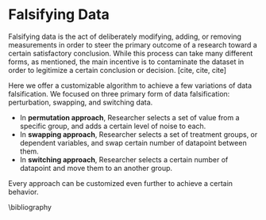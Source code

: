 # Falsifying Data

Falsifying data is the act of deliberately modifying, adding, or removing measurements in order to steer the primary outcome of a research toward a certain satisfactory conclusion. While this process can take many different forms, as mentioned, the main incentive is to contaminate the dataset in order to legitimize a certain conclusion or decision. [cite, cite, cite]

Here we offer a customizable algorithm to achieve a few variations of data falsification. We focused on three primary form of data falsification: perturbation, swapping, and switching data.

- In **permutation approach**, Researcher selects a set of value from a specific group, and adds a certain level of noise to each. 
- In **swapping approach**, Researcher selects a set of treatment groups, or dependent variables, and swap certain number of datapoint between them.
- In **switching approach**, Researcher selects a certain number of datapoint and move them to an another group.

Every approach can be customized even further to achieve a certain behavior.

\bibliography